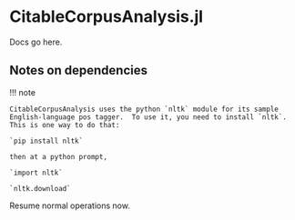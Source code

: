 # CitableCorpusAnalysis.jl

Docs go here.


## Notes on dependencies

!!! note

    CitableCorpusAnalysis uses the python `nltk` module for its sample English-language pos tagger.  To use it, you need to install `nltk`.  This is one way to do that:

    `pip install nltk`

    then at a python prompt,

    `import nltk`

    `nltk.download`

Resume normal operations now.
